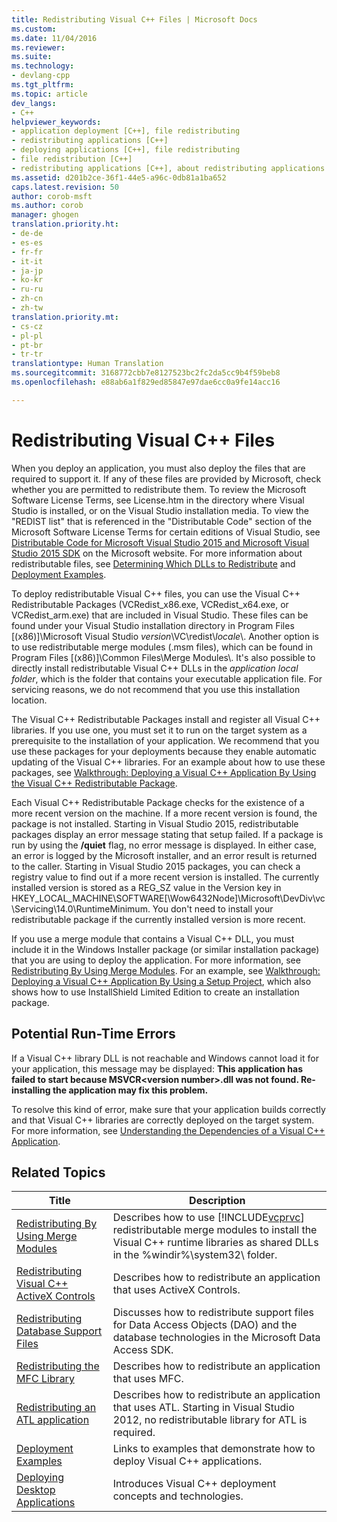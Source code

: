 ```yaml
---
title: Redistributing Visual C++ Files | Microsoft Docs
ms.custom: 
ms.date: 11/04/2016
ms.reviewer: 
ms.suite: 
ms.technology:
- devlang-cpp
ms.tgt_pltfrm: 
ms.topic: article
dev_langs:
- C++
helpviewer_keywords:
- application deployment [C++], file redistributing
- redistributing applications [C++]
- deploying applications [C++], file redistributing
- file redistribution [C++]
- redistributing applications [C++], about redistributing applications
ms.assetid: d201b2ce-36f1-44e5-a96c-0db81a1ba652
caps.latest.revision: 50
author: corob-msft
ms.author: corob
manager: ghogen
translation.priority.ht:
- de-de
- es-es
- fr-fr
- it-it
- ja-jp
- ko-kr
- ru-ru
- zh-cn
- zh-tw
translation.priority.mt:
- cs-cz
- pl-pl
- pt-br
- tr-tr
translationtype: Human Translation
ms.sourcegitcommit: 3168772cbb7e8127523bc2fc2da5cc9b4f59beb8
ms.openlocfilehash: e88ab6a1f829ed85847e97dae6cc0a9fe14acc16

---
```

# Redistributing Visual C++ Files
When you deploy an application, you must also deploy the files that are required to support it. If any of these files are provided by Microsoft, check whether you are permitted to redistribute them. To review the Microsoft Software License Terms, see License.htm in the directory where Visual Studio is installed, or on the Visual Studio installation media. To view the "REDIST list" that is referenced in the "Distributable Code" section of the Microsoft Software License Terms for certain editions of Visual Studio, see [Distributable Code for Microsoft Visual Studio 2015 and Microsoft Visual Studio 2015 SDK](http://go.microsoft.com/fwlink/p/?LinkId=523763) on the Microsoft website. For more information about redistributable files, see [Determining Which DLLs to Redistribute](../ide/determining-which-dlls-to-redistribute.md) and [Deployment Examples](../ide/deployment-examples.md).  
  
 To deploy redistributable Visual C++ files, you can use the Visual C++ Redistributable Packages (VCRedist_x86.exe, VCRedist_x64.exe, or VCRedist_arm.exe) that are included in Visual Studio. These files can be found under your Visual Studio installation directory in Program Files [(x86)]\Microsoft Visual Studio *version*\VC\redist\\*locale*\\. Another option is to use redistributable merge modules (.msm files), which can be found in Program Files [(x86)]\Common Files\Merge Modules\\. It's also possible to directly install redistributable Visual C++ DLLs in the *application local folder*, which is the folder that contains your executable application file. For servicing reasons, we do not recommend that you use this installation location.  
  
 The Visual C++ Redistributable Packages install and register all Visual C++ libraries. If you use one, you must set it to run on the target system as a prerequisite to the installation of your application. We recommend that you use these packages for your deployments because they enable automatic updating of the Visual C++ libraries. For an example about how to use these packages, see [Walkthrough: Deploying a Visual C++ Application By Using the Visual C++ Redistributable Package](../ide/deploying-visual-cpp-application-by-using-the-vcpp-redistributable-package.md).  
  
 Each Visual C++ Redistributable Package checks for the existence of a more recent version on the machine. If a more recent version is found, the package is not installed. Starting in Visual Studio 2015, redistributable packages display an error message stating that setup failed. If a package is run by using the **/quiet** flag, no error message is displayed. In either case, an error is logged by the Microsoft installer, and an error result is returned to the caller. Starting in Visual Studio 2015 packages, you can check a registry value to find out if a more recent version is installed. The currently installed version is stored as a REG_SZ value in the Version key in HKEY_LOCAL_MACHINE\SOFTWARE[\Wow6432Node]\Microsoft\DevDiv\vc\Servicing\14.0\RuntimeMinimum. You don't need to install your redistributable package if the currently installed version is more recent.  
  
 If you use a merge module that contains a Visual C++ DLL, you must include it in the Windows Installer package (or similar installation package) that you are using to deploy the application. For more information, see [Redistributing By Using Merge Modules](../ide/redistributing-components-by-using-merge-modules.md). For an example, see [Walkthrough: Deploying a Visual C++ Application By Using a Setup Project](../ide/walkthrough-deploying-a-visual-cpp-application-by-using-a-setup-project.md), which also shows how to use InstallShield Limited Edition to create an installation package.  
  
## Potential Run-Time Errors  
 If a Visual C++ library DLL is not reachable and Windows cannot load it for your application, this message may be displayed: **This application has failed to start because MSVCR\<version number>.dll was not found. Re-installing the application may fix this problem.**  
  
 To resolve this kind of error, make sure that your application builds correctly and that Visual C++ libraries are correctly deployed on the target system. For more information, see [Understanding the Dependencies of a Visual C++ Application](../ide/understanding-the-dependencies-of-a-visual-cpp-application.md).  
  
## Related Topics  
  
|Title|Description|  
|-----------|-----------------|  
|[Redistributing By Using Merge Modules](../ide/redistributing-components-by-using-merge-modules.md)|Describes how to use [!INCLUDE[vcprvc](../build/includes/vcprvc_md.md)] redistributable merge modules to install the Visual C++ runtime libraries as shared DLLs in the %windir%\system32\ folder.|  
|[Redistributing Visual C++ ActiveX Controls](../ide/redistributing-visual-cpp-activex-controls.md)|Describes how to redistribute an application that uses ActiveX Controls.|  
|[Redistributing Database Support Files](../ide/redistributing-database-support-files.md)|Discusses how to redistribute support files for Data Access Objects (DAO) and the database technologies in the Microsoft Data Access SDK.|  
|[Redistributing the MFC Library](../ide/redistributing-the-mfc-library.md)|Describes how to redistribute an application that uses MFC.|  
|[Redistributing an ATL application](../ide/redistributing-an-atl-application.md)|Describes how to redistribute an application that uses ATL. Starting in Visual Studio 2012, no redistributable library for ATL is required.|  
|[Deployment Examples](../ide/deployment-examples.md)|Links to examples that demonstrate how to deploy Visual C++ applications.|  
|[Deploying Desktop Applications](../ide/deploying-native-desktop-applications-visual-cpp.md)|Introduces Visual C++ deployment concepts and technologies.|


<!--HONumber=Jan17_HO1-->


